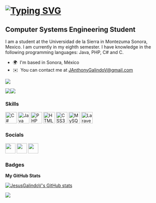 [![Typing SVG](https://readme-typing-svg.demolab.com?font=Fira+Code&weight=700&pause=1000&color=FFFFFF&width=435&lines=Hi+%F0%9F%91%8B+My+name+is+Jesus+Galindo)](https://git.io/typing-svg)
==============================

Computer Systems Engineering Student
------------------------------------

I am a student at the Universidad de la Sierra in Montezuma Sonora, Mexico. I am currently in my eighth semester. I have knowledge in the following programming languages: Java, PHP, C# and C. 

* 🌍  I'm based in Sonora, México
* ✉️  You can contact me at [JAnthonyGalindoV@gmail.com](mailto:JAnthonyGalindoV@gmail.com)

![](https://komarev.com/ghpvc/?username=JesusGalindoV&color=blue)

<a href="https://www.twitter.com/JAnthonyGV" target="_blank" rel="noreferrer"><img
src="https://img.shields.io/twitter/follow/JAnthonyGV?logo=twitter&style=for-the-badge&color=0891b2&labelColor=1c1917"
/></a><a href="https://www.github.com/JesusGalindoV" target="_blank" rel="noreferrer"><img
src="https://img.shields.io/github/followers/JesusGalindoV?logo=github&style=for-the-badge&color=0891b2&labelColor=1c1917" /></a>

### Skills

<p align="left">
<a href="https://docs.microsoft.com/en-us/dotnet/csharp/" target="_blank" rel="noreferrer"><img src="https://raw.githubusercontent.com/danielcranney/readme-generator/main/public/icons/skills/csharp-colored.svg" width="36" height="36" alt="C#" /></a>
<a href="https://www.oracle.com/java/" target="_blank" rel="noreferrer"><img src="https://raw.githubusercontent.com/danielcranney/readme-generator/main/public/icons/skills/java-colored.svg" width="36" height="36" alt="Java" /></a>
<a href="https://www.php.net/" target="_blank" rel="noreferrer"><img src="https://raw.githubusercontent.com/danielcranney/readme-generator/main/public/icons/skills/php-colored.svg" width="36" height="36" alt="PHP" /></a>
<a href="https://developer.mozilla.org/en-US/docs/Glossary/HTML5" target="_blank" rel="noreferrer"><img src="https://raw.githubusercontent.com/danielcranney/readme-generator/main/public/icons/skills/html5-colored.svg" width="36" height="36" alt="HTML5" /></a>
<a href="https://www.w3.org/TR/CSS/#css" target="_blank" rel="noreferrer"><img src="https://raw.githubusercontent.com/danielcranney/readme-generator/main/public/icons/skills/css3-colored.svg" width="36" height="36" alt="CSS3" /></a>
<a href="https://www.mysql.com/" target="_blank" rel="noreferrer"><img src="https://raw.githubusercontent.com/danielcranney/readme-generator/main/public/icons/skills/mysql-colored.svg" width="36" height="36" alt="MySQL" /></a>
<a href="https://laravel.com/" target="_blank" rel="noreferrer"><img src="https://raw.githubusercontent.com/danielcranney/readme-generator/main/public/icons/skills/laravel-colored.svg" width="36" height="36" alt="Laravel" /></a>
</p>


### Socials

<p align="left"><a href="https://www.github.com/JesusGalindoV" target="_blank" rel="noreferrer"><img src="https://raw.githubusercontent.com/danielcranney/readme-generator/main/public/icons/socials/github.svg" width="32" height="32" /></a> <a href="https://www.stackoverflow.com/users/19464985/jesus-galindo" target="_blank" rel="noreferrer"><img src="https://raw.githubusercontent.com/danielcranney/readme-generator/main/public/icons/socials/stackoverflow.svg" width="32" height="32" /></a> <a href="https://www.twitter.com/JAnthonyGV" target="_blank" rel="noreferrer"><img src="https://raw.githubusercontent.com/danielcranney/readme-generator/main/public/icons/socials/twitter.svg" width="32" height="32" /></a></p>

### Badges

<b>My GitHub Stats</b>

<a href="http://www.github.com/JesusGalindoV"><img src="https://github-readme-stats.vercel.app/api?username=JesusGalindoV&show_icons=true&hide=&count_private=true&title_color=0891b2&text_color=ffffff&icon_color=0891b2&bg_color=1c1917&hide_border=true&show_icons=true" alt="JesusGalindoV's GitHub stats" /></a>

<a href="http://www.github.com/JesusGalindoV"><img src="https://github-readme-streak-stats.herokuapp.com/?user=JesusGalindoV&stroke=ffffff&background=1c1917&ring=0891b2&fire=0891b2&currStreakNum=ffffff&currStreakLabel=0891b2&sideNums=ffffff&sideLabels=ffffff&dates=ffffff&hide_border=true" /></a>
